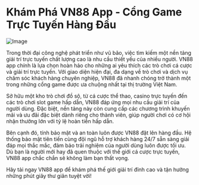 # Khám Phá VN88 App - Cổng Game Trực Tuyến Hàng Đầu

![Image](https://github.com/user-attachments/assets/bd51ea9f-0666-407b-a7a7-98ead6de688c)

Trong thời đại công nghệ phát triển như vũ bão, việc tìm kiếm một nền tảng giải trí trực tuyến chất lượng cao là nhu cầu thiết yếu của nhiều người. VN88 app chính là lựa chọn hoàn hảo cho những ai yêu thích các trò chơi cá cược và giải trí trực tuyến. Với giao diện hiện đại, đa dạng về trò chơi và dịch vụ chăm sóc khách hàng chuyên nghiệp, VN88 đã nhanh chóng trở thành một trong những cổng game được ưa chuộng nhất tại thị trường Việt Nam.

Sở hữu một kho trò chơi đồ sộ, từ cá cược thể thao, casino trực tuyến đến các trò chơi slot game hấp dẫn, VN88 đáp ứng mọi nhu cầu giải trí của người dùng. Đặc biệt, nền tảng này còn cung cấp các chương trình khuyến mãi và ưu đãi đặc biệt dành riêng cho thành viên, giúp người chơi có cơ hội nhận thưởng lớn với tỷ lệ hoàn tiền hấp dẫn.

Bên cạnh đó, tính bảo mật và an toàn luôn được VN88 đặt lên hàng đầu. Hệ thống bảo mật tiên tiến cùng đội ngũ hỗ trợ khách hàng 24/7 sẵn sàng giải đáp mọi thắc mắc, đảm bảo trải nghiệm của người dùng luôn được tối ưu. Dù bạn là người mới hay đã quen thuộc với thế giới cá cược trực tuyến, VN88 app chắc chắn sẽ không làm bạn thất vọng.

Hãy tải ngay VN88 app để khám phá thế giới giải trí đỉnh cao và tận hưởng những phút giây thư giãn tuyệt vời!